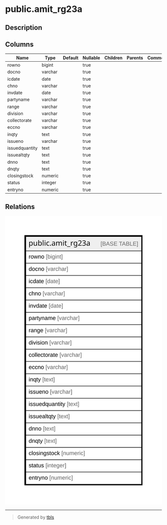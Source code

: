 # public.amit_rg23a

## Description

## Columns

| Name | Type | Default | Nullable | Children | Parents | Comment |
| ---- | ---- | ------- | -------- | -------- | ------- | ------- |
| rowno | bigint |  | true |  |  |  |
| docno | varchar |  | true |  |  |  |
| icdate | date |  | true |  |  |  |
| chno | varchar |  | true |  |  |  |
| invdate | date |  | true |  |  |  |
| partyname | varchar |  | true |  |  |  |
| range | varchar |  | true |  |  |  |
| division | varchar |  | true |  |  |  |
| collectorate | varchar |  | true |  |  |  |
| eccno | varchar |  | true |  |  |  |
| inqty | text |  | true |  |  |  |
| issueno | varchar |  | true |  |  |  |
| issuedquantity | text |  | true |  |  |  |
| issuealtqty | text |  | true |  |  |  |
| dnno | text |  | true |  |  |  |
| dnqty | text |  | true |  |  |  |
| closingstock | numeric |  | true |  |  |  |
| status | integer |  | true |  |  |  |
| entryno | numeric |  | true |  |  |  |

## Relations

![er](public.amit_rg23a.svg)

---

> Generated by [tbls](https://github.com/k1LoW/tbls)
